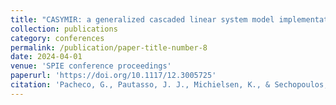```yaml
---
title: "CASYMIR: a generalized cascaded linear system model implementation for x-ray detectors"
collection: publications
category: conferences
permalink: /publication/paper-title-number-8
date: 2024-04-01
venue: 'SPIE conference proceedings'
paperurl: 'https://doi.org/10.1117/12.3005725'
citation: 'Pacheco, G., Pautasso, J. J., Michielsen, K., & Sechopoulos, I. (2024, April). CASYMIR: a generalized cascaded linear system model implementation for x-ray detectors. In Medical Imaging 2024: Physics of Medical Imaging (Vol. 12925, pp. 45-48). SPIE.'
---
```

